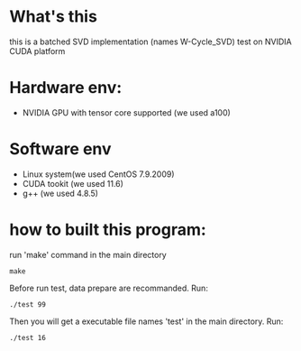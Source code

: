 # What's this
this is a batched SVD implementation (names W-Cycle_SVD) test on NVIDIA CUDA platform

# Hardware env:
- NVIDIA GPU with tensor core supported (we used a100)

# Software env
- Linux system(we used CentOS 7.9.2009)
- CUDA tookit (we used 11.6)
- g++ (we used 4.8.5)

# how to built this program:
run 'make' command in the main directory
```shell
make
````
Before run test, data prepare are recommanded.
Run:
```shell
./test 99
```
Then you will get a executable file names 'test' in the main directory.
Run:
```shell
./test 16
```
